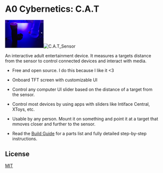 # A0 Cybernetics: C.A.T
<img src="/Documents/READMEPics/liveControl.gif" alt="liveControl" width=25%><img src="/Documents/READMEPics/C.A.T_Sensor.gif" alt="C.A.T_Sensor" width=75%>

An interactive adult entertainment device. It measures a targets distance from the sensor to control connected devices and interact with media.

- Free and open source. I do this because I like it <3

- Onboard TFT screen with customizable UI

- Control any computer UI slider based on the distance of a target from the sensor.

- Control most devices by using apps with sliders like Intiface Central, XToys, etc.

- Usable by any person.  Mount it on something and point it at a target that mmoves closer and further to the sensor.

- Read the [Build Guide](Documents/buildGuide.txt) for a parts list and fully detailed step-by-step instructions.

## License

[MIT](https://choosealicense.com/licenses/mit/)